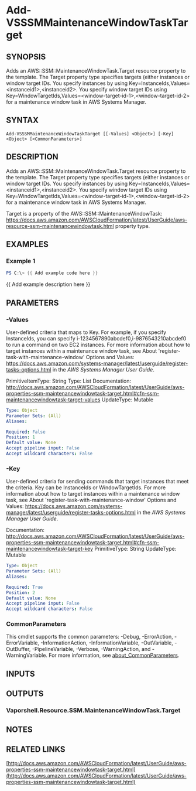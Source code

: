 # Add-VSSSMMaintenanceWindowTaskTarget

## SYNOPSIS
Adds an AWS::SSM::MaintenanceWindowTask.Target resource property to the template.
The Target property type specifies targets (either instances or window target IDs.
You specify instances by using Key=InstanceIds,Values=\<instanceid1\>,\<instanceid2\>.
You specify window target IDs using Key=WindowTargetIds,Values=\<window-target-id-1\>,\<window-target-id-2\> for a maintenance window task in AWS Systems Manager.

## SYNTAX

```
Add-VSSSMMaintenanceWindowTaskTarget [[-Values] <Object>] [-Key] <Object> [<CommonParameters>]
```

## DESCRIPTION
Adds an AWS::SSM::MaintenanceWindowTask.Target resource property to the template.
The Target property type specifies targets (either instances or window target IDs.
You specify instances by using Key=InstanceIds,Values=\<instanceid1\>,\<instanceid2\>.
You specify window target IDs using Key=WindowTargetIds,Values=\<window-target-id-1\>,\<window-target-id-2\> for a maintenance window task in AWS Systems Manager.

Target is a property of the AWS::SSM::MaintenanceWindowTask: https://docs.aws.amazon.com/AWSCloudFormation/latest/UserGuide/aws-resource-ssm-maintenancewindowtask.html property type.

## EXAMPLES

### Example 1
```powershell
PS C:\> {{ Add example code here }}
```

{{ Add example description here }}

## PARAMETERS

### -Values
User-defined criteria that maps to Key.
For example, if you specify InstanceIds, you can specify i-1234567890abcdef0,i-9876543210abcdef0 to run a command on two EC2 instances.
For more information about how to target instances within a maintenance window task, see About 'register-task-with-maintenance-window' Options and Values: https://docs.aws.amazon.com/systems-manager/latest/userguide/register-tasks-options.html in the *AWS Systems Manager User Guide*.

PrimitiveItemType: String
Type: List
Documentation: http://docs.aws.amazon.com/AWSCloudFormation/latest/UserGuide/aws-properties-ssm-maintenancewindowtask-target.html#cfn-ssm-maintenancewindowtask-target-values
UpdateType: Mutable

```yaml
Type: Object
Parameter Sets: (All)
Aliases:

Required: False
Position: 1
Default value: None
Accept pipeline input: False
Accept wildcard characters: False
```

### -Key
User-defined criteria for sending commands that target instances that meet the criteria.
Key can be InstanceIds or WindowTargetIds.
For more information about how to target instances within a maintenance window task, see About 'register-task-with-maintenance-window' Options and Values: https://docs.aws.amazon.com/systems-manager/latest/userguide/register-tasks-options.html in the *AWS Systems Manager User Guide*.

Documentation: http://docs.aws.amazon.com/AWSCloudFormation/latest/UserGuide/aws-properties-ssm-maintenancewindowtask-target.html#cfn-ssm-maintenancewindowtask-target-key
PrimitiveType: String
UpdateType: Mutable

```yaml
Type: Object
Parameter Sets: (All)
Aliases:

Required: True
Position: 2
Default value: None
Accept pipeline input: False
Accept wildcard characters: False
```

### CommonParameters
This cmdlet supports the common parameters: -Debug, -ErrorAction, -ErrorVariable, -InformationAction, -InformationVariable, -OutVariable, -OutBuffer, -PipelineVariable, -Verbose, -WarningAction, and -WarningVariable. For more information, see [about_CommonParameters](http://go.microsoft.com/fwlink/?LinkID=113216).

## INPUTS

## OUTPUTS

### Vaporshell.Resource.SSM.MaintenanceWindowTask.Target
## NOTES

## RELATED LINKS

[http://docs.aws.amazon.com/AWSCloudFormation/latest/UserGuide/aws-properties-ssm-maintenancewindowtask-target.html](http://docs.aws.amazon.com/AWSCloudFormation/latest/UserGuide/aws-properties-ssm-maintenancewindowtask-target.html)


